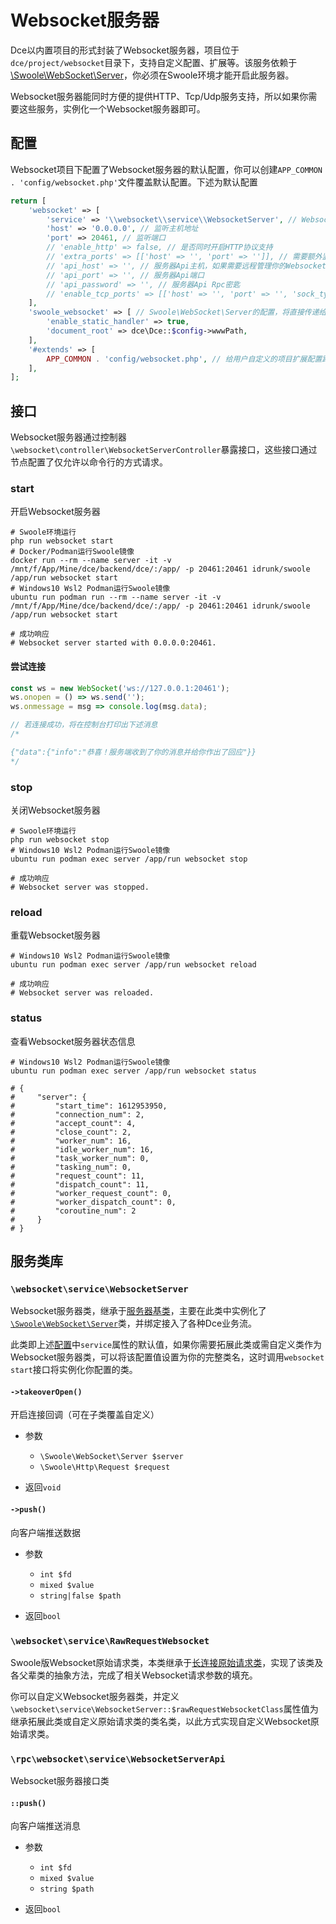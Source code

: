 # Websocket服务器

Dce以内置项目的形式封装了Websocket服务器，项目位于`dce/project/websocket`目录下，支持自定义配置、扩展等。该服务依赖于[\Swoole\WebSocket\Server](/other/links.md#Websocket服务器)，你必须在Swoole环境才能开启此服务器。

Websocket服务器能同时方便的提供HTTP、Tcp/Udp服务支持，所以如果你需要这些服务，实例化一个Websocket服务器即可。


## 配置

Websocket项目下配置了Websocket服务器的默认配置，你可以创建`APP_COMMON . 'config/websocket.php'`文件覆盖默认配置。下述为默认配置

```php
return [
    'websocket' => [
        'service' => '\\websocket\\service\\WebsocketServer', // Websocket服务器类名，你可以在自定义扩展配置中覆盖定义为服务器子类
        'host' => '0.0.0.0', // 监听主机地址
        'port' => 20461, // 监听端口
        // 'enable_http' => false, // 是否同时开启HTTP协议支持
        // 'extra_ports' => [['host' => '', 'port' => '']], // 需要额外监听的端口(Websocket,HTTP)
        // 'api_host' => '', // 服务器Api主机，如果需要远程管理你的Websocket服务器，可以通过此Rpc接口实现
        // 'api_port' => '', // 服务器Api端口
        // 'api_password' => '', // 服务器Api Rpc密匙
        // 'enable_tcp_ports' => [['host' => '', 'port' => '', 'sock_type' => 0]], // 需要额外监听的TCP端口集，配置后将同时开启TCP支持
    ],
    'swoole_websocket' => [ // Swoole\WebSocket\Server的配置，将直接传递给\Swoole\Server::set方法使用
        'enable_static_handler' => true,
        'document_root' => dce\Dce::$config->wwwPath,
    ],
    '#extends' => [
        APP_COMMON . 'config/websocket.php', // 给用户自定义的项目扩展配置路径
    ],
];
```



## 接口

Websocket服务器通过控制器`\websocket\controller\WebsocketServerController`暴露接口，这些接口通过节点配置了仅允许以命令行的方式请求。


### start

开启Websocket服务器

```shell
# Swoole环境运行
php run websocket start
# Docker/Podman运行Swoole镜像
docker run --rm --name server -it -v /mnt/f/App/Mine/dce/backend/dce/:/app/ -p 20461:20461 idrunk/swoole /app/run websocket start
# Windows10 Wsl2 Podman运行Swoole镜像
ubuntu run podman run --rm --name server -it -v /mnt/f/App/Mine/dce/backend/dce/:/app/ -p 20461:20461 idrunk/swoole /app/run websocket start

# 成功响应
# Websocket server started with 0.0.0.0:20461.
```

#### 尝试连接
```js
const ws = new WebSocket('ws://127.0.0.1:20461');
ws.onopen = () => ws.send('');
ws.onmessage = msg => console.log(msg.data);

// 若连接成功，将在控制台打印出下述消息
/*

{"data":{"info":"恭喜！服务端收到了你的消息并给你作出了回应"}}
*/
```


### stop

关闭Websocket服务器

```shell
# Swoole环境运行
php run websocket stop
# Windows10 Wsl2 Podman运行Swoole镜像
ubuntu run podman exec server /app/run websocket stop

# 成功响应
# Websocket server was stopped.
```


### reload

重载Websocket服务器

```shell
# Windows10 Wsl2 Podman运行Swoole镜像
ubuntu run podman exec server /app/run websocket reload

# 成功响应
# Websocket server was reloaded.
```


### status

查看Websocket服务器状态信息

```shell
# Windows10 Wsl2 Podman运行Swoole镜像
ubuntu run podman exec server /app/run websocket status

# {
#     "server": {
#         "start_time": 1612953950,
#         "connection_num": 2,
#         "accept_count": 4,
#         "close_count": 2,
#         "worker_num": 16,
#         "idle_worker_num": 16,
#         "task_worker_num": 0,
#         "tasking_num": 0,
#         "request_count": 11,
#         "dispatch_count": 11,
#         "worker_request_count": 0,
#         "worker_dispatch_count": 0,
#         "coroutine_num": 2
#     }
# }
```


## 服务类库

### `\websocket\service\WebsocketServer`

Websocket服务器类，继承于[服务器基类](/service/README.md#服务器基类)，主要在此类中实例化了[`\Swoole\WebSocket\Server`](/other/links.md#WebSocket服务器)类，并绑定接入了各种Dce业务流。

此类即上述[配置](#配置)中`service`属性的默认值，如果你需要拓展此类或需自定义类作为Websocket服务器类，可以将该配置值设置为你的完整类名，这时调用`websocket start`接口将实例化你配置的类。


#### `->takeoverOpen()`
开启连接回调（可在子类覆盖自定义）

- 参数
  - `\Swoole\WebSocket\Server $server`
  - `\Swoole\Http\Request $request`

- 返回`void`


#### `->push()`
向客户端推送数据

- 参数
  - `int $fd`
  - `mixed $value`
  - `string|false $path`

- 返回`bool`



### `\websocket\service\RawRequestWebsocket`

Swoole版Websocket原始请求类，本类继承于[长连接原始请求类](/request/raw.md#dce-service-server-rawrequestconnection)，实现了该类及各父辈类的抽象方法，完成了相关Websocket请求参数的填充。

你可以自定义Websocket服务器类，并定义`\websocket\service\WebsocketServer::$rawRequestWebsocketClass`属性值为继承拓展此类或自定义原始请求类的类名类，以此方式实现自定义Websocket原始请求类。



### `\rpc\websocket\service\WebsocketServerApi`

Websocket服务器接口类


#### `::push()`
向客户端推送消息

- 参数
  - `int $fd`
  - `mixed $value`
  - `string $path`

- 返回`bool`